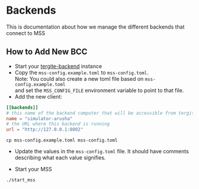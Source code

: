 # Backends

This is documentation about how we manage the different backends that connect to MSS

## How to Add New BCC

- Start your [tergite-backend](https://github.com/tergite/tergite-backend) instance
- Copy the `mss-config.example.toml` to `mss-config.toml`.  
  Note: You could also create a new toml file based on `mss-config.example.toml`  
  and set the `MSS_CONFIG_FILE` environment variable to point to that file.
- Add the new client:

```toml
[[backends]]
# this name of the backend computer that will be accessible from tergite.qiskit and from webGUI
name = "simulator-arusha"
# the URL where this backend is running
url = "http://127.0.0.1:8002"
```

```shell
cp mss-config.example.toml mss-config.toml
```

- Update the values in the `mss-config.toml` file. It should have comments describing what each value signifies.

- Start your MSS

```shell
./start_mss
```
